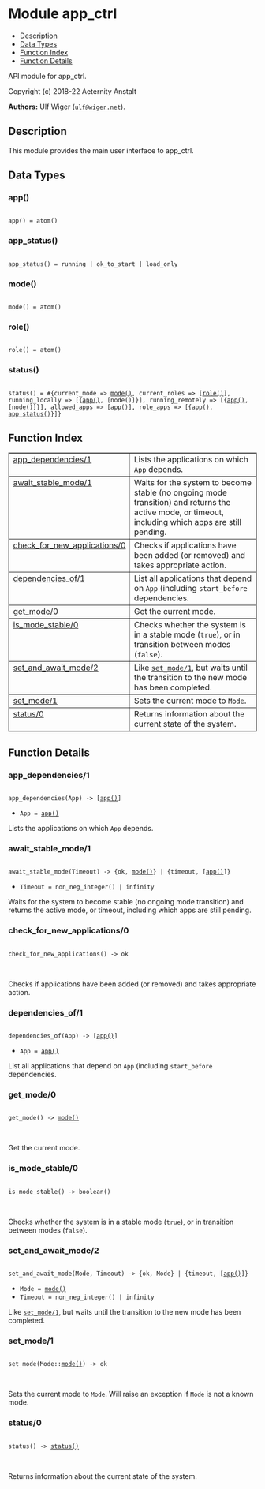 

# Module app_ctrl #
* [Description](#description)
* [Data Types](#types)
* [Function Index](#index)
* [Function Details](#functions)

API module for app_ctrl.

Copyright (c) 2018-22 Aeternity Anstalt

__Authors:__ Ulf Wiger ([`ulf@wiger.net`](mailto:ulf@wiger.net)).

<a name="description"></a>

## Description ##
This module provides the main user interface to app_ctrl.
<a name="types"></a>

## Data Types ##




### <a name="type-app">app()</a> ###


<pre><code>
app() = atom()
</code></pre>




### <a name="type-app_status">app_status()</a> ###


<pre><code>
app_status() = running | ok_to_start | load_only
</code></pre>




### <a name="type-mode">mode()</a> ###


<pre><code>
mode() = atom()
</code></pre>




### <a name="type-role">role()</a> ###


<pre><code>
role() = atom()
</code></pre>




### <a name="type-status">status()</a> ###


<pre><code>
status() = #{current_mode =&gt; <a href="#type-mode">mode()</a>, current_roles =&gt; [<a href="#type-role">role()</a>], running_locally =&gt; [{<a href="#type-app">app()</a>, [node()]}], running_remotely =&gt; [{<a href="#type-app">app()</a>, [node()]}], allowed_apps =&gt; [<a href="#type-app">app()</a>], role_apps =&gt; [{<a href="#type-app">app()</a>, <a href="#type-app_status">app_status()</a>}]}
</code></pre>

<a name="index"></a>

## Function Index ##


<table width="100%" border="1" cellspacing="0" cellpadding="2" summary="function index"><tr><td valign="top"><a href="#app_dependencies-1">app_dependencies/1</a></td><td>Lists the applications on which <code>App</code> depends.</td></tr><tr><td valign="top"><a href="#await_stable_mode-1">await_stable_mode/1</a></td><td>Waits for the system to become stable (no ongoing mode transition)
and returns the active mode, or timeout, including which apps are still
pending.</td></tr><tr><td valign="top"><a href="#check_for_new_applications-0">check_for_new_applications/0</a></td><td>Checks if applications have been added (or removed) and takes
appropriate action.</td></tr><tr><td valign="top"><a href="#dependencies_of-1">dependencies_of/1</a></td><td>List all applications that depend on <code>App</code>
(including <code>start_before</code> dependencies.</td></tr><tr><td valign="top"><a href="#get_mode-0">get_mode/0</a></td><td>Get the current mode.</td></tr><tr><td valign="top"><a href="#is_mode_stable-0">is_mode_stable/0</a></td><td>Checks whether the system is in a stable mode (<code>true</code>), or
in transition between modes (<code>false</code>).</td></tr><tr><td valign="top"><a href="#set_and_await_mode-2">set_and_await_mode/2</a></td><td>Like <a docgen-rel="seemfa" docgen-href="#set_mode/1" href="#set_mode-1"><code>set_mode/1</code></a>, but waits until the transition to the
new mode has been completed.</td></tr><tr><td valign="top"><a href="#set_mode-1">set_mode/1</a></td><td>Sets the current mode to <code>Mode</code>.</td></tr><tr><td valign="top"><a href="#status-0">status/0</a></td><td>Returns information about the current state of the system.</td></tr></table>


<a name="functions"></a>

## Function Details ##

<a name="app_dependencies-1"></a>

### app_dependencies/1 ###

<pre><code>
app_dependencies(App) -&gt; [<a href="#type-app">app()</a>]
</code></pre>

<ul class="definitions"><li><code>App = <a href="#type-app">app()</a></code></li></ul>

Lists the applications on which `App` depends.

<a name="await_stable_mode-1"></a>

### await_stable_mode/1 ###

<pre><code>
await_stable_mode(Timeout) -&gt; {ok, <a href="#type-mode">mode()</a>} | {timeout, [<a href="#type-app">app()</a>]}
</code></pre>

<ul class="definitions"><li><code>Timeout = non_neg_integer() | infinity</code></li></ul>

Waits for the system to become stable (no ongoing mode transition)
and returns the active mode, or timeout, including which apps are still
pending.

<a name="check_for_new_applications-0"></a>

### check_for_new_applications/0 ###

<pre><code>
check_for_new_applications() -&gt; ok
</code></pre>
<br />

Checks if applications have been added (or removed) and takes
appropriate action.

<a name="dependencies_of-1"></a>

### dependencies_of/1 ###

<pre><code>
dependencies_of(App) -&gt; [<a href="#type-app">app()</a>]
</code></pre>

<ul class="definitions"><li><code>App = <a href="#type-app">app()</a></code></li></ul>

List all applications that depend on `App`
(including `start_before` dependencies.

<a name="get_mode-0"></a>

### get_mode/0 ###

<pre><code>
get_mode() -&gt; <a href="#type-mode">mode()</a>
</code></pre>
<br />

Get the current mode.

<a name="is_mode_stable-0"></a>

### is_mode_stable/0 ###

<pre><code>
is_mode_stable() -&gt; boolean()
</code></pre>
<br />

Checks whether the system is in a stable mode (`true`), or
in transition between modes (`false`).

<a name="set_and_await_mode-2"></a>

### set_and_await_mode/2 ###

<pre><code>
set_and_await_mode(Mode, Timeout) -&gt; {ok, Mode} | {timeout, [<a href="#type-app">app()</a>]}
</code></pre>

<ul class="definitions"><li><code>Mode = <a href="#type-mode">mode()</a></code></li><li><code>Timeout = non_neg_integer() | infinity</code></li></ul>

Like [`set_mode/1`](#set_mode-1), but waits until the transition to the
new mode has been completed.

<a name="set_mode-1"></a>

### set_mode/1 ###

<pre><code>
set_mode(Mode::<a href="#type-mode">mode()</a>) -&gt; ok
</code></pre>
<br />

Sets the current mode to `Mode`.
Will raise an exception if `Mode` is not a known mode.

<a name="status-0"></a>

### status/0 ###

<pre><code>
status() -&gt; <a href="#type-status">status()</a>
</code></pre>
<br />

Returns information about the current state of the system.

